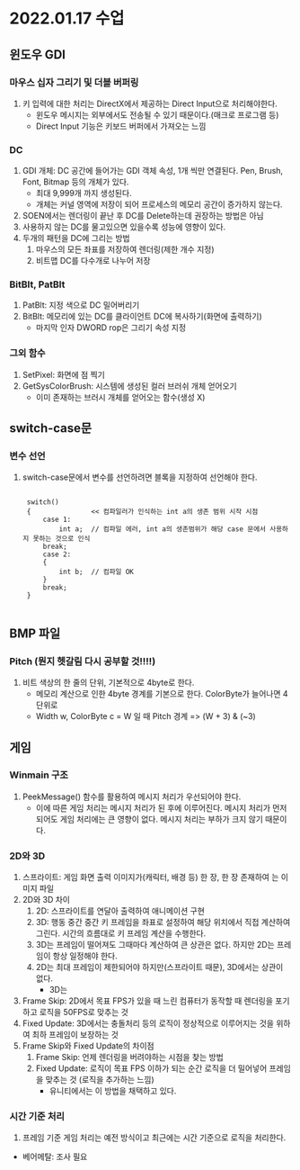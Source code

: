 # 2022.01.17 수업
## 윈도우 GDI
### 마우스 십자 그리기 및 더블 버퍼링
1. 키 입력에 대한 처리는 DirectX에서 제공하는 Direct Input으로 처리해야한다.
    * 윈도우 메시지는 외부에서도 전송될 수 있기 때문이다.(매크로 프로그램 등)
    * Direct Input 기능은 키보드 버퍼에서 가져오는 느낌

### DC
1. GDI 개체: DC 공간에 들어가는 GDI 객체 속성, 1개 씩만 연결된다. Pen, Brush, Font, Bitmap 등의 개체가 있다.
    * 최대 9,999개 까지 생성된다.
    * 개체는 커널 영역에 저장이 되어 프로세스의 메모리 공간이 증가하지 않는다.
2. SOEN에서는 렌더링이 끝난 후 DC를 Delete하는데 권장하는 방법은 아님
3. 사용하지 않는 DC를 물고있으면 있을수록 성능에 영향이 있다.
4. 두개의 패턴을 DC에 그리는 방법
      1) 마우스의 모든 좌표를 저장하여 렌더링(제한 개수 지정)
      2) 비트맵 DC를 다수개로 나누어 저장

### BitBlt, PatBlt
1. PatBlt: 지정 색으로 DC 밀어버리기
2. BitBlt: 메모리에 있는 DC를 클라이언트 DC에 복사하기(화면에 출력하기)
    * 마지막 인자 DWORD rop은 그리기 속성 지정

### 그외 함수
1. SetPixel: 화면에 점 찍기
2. GetSysColorBrush: 시스템에 생성된 컬러 브러쉬 개체 얻어오기
    * 이미 존재하는 브러시 개체를 얻어오는 함수(생성 X)

## switch-case문
### 변수 선언
1. switch-case문에서 변수를 선언하려면 블록을 지정하여 선언해야 한다.
    <pre><code>
    switch()
    {               << 컴파일러가 인식하는 int a의 생존 범위 시작 시점
        case 1:
            int a;  // 컴파일 에러, int a의 생존범위가 해당 case 문에서 사용하지 못하는 것으로 인식
        break;
        case 2:
        {
            int b;  // 컴파일 OK
        }
        break;
    }
    </code></pre>

## BMP 파일
### Pitch (뭔지 헷갈림 다시 공부할 것!!!!)
1. 비트 색상의 한 줄의 단위, 기본적으로 4byte로 한다.
    * 메모리 계산으로 인한 4byte 경계를 기본으로 한다. ColorByte가 늘어나면 4단위로
    * Width w, ColorByte c = W 일 때 Pitch 경계 => (W + 3) & (~3)

## 게임
### Winmain 구조
1. PeekMessage() 함수를 활용하여 메시지 처리가 우선되어야 한다. 
    * 이에 따른 게임 처리는 메시지 처리가 된 후에 이루어진다. 메시지 처리가 먼저 되어도 게임 처리에는 큰 영향이 없다. 메시지 처리는 부하가 크지 않기 때문이다.

### 2D와 3D
1. 스프라이트: 게임 화면 출력 이미지가(캐릭터, 배경 등) 한 장, 한 장 존재하여 는 이미지 파일
2. 2D와 3D 차이
    1) 2D: 스프라이트를 연달아 출력하여 애니메이션 구현
    2) 3D: 행동 중간 중간 키 프레임을 좌표로 설정하여 해당 위치에서 직접 계산하여 그린다. 시간의 흐름대로 키 프레임 계산을 수행한다.
    3) 3D는 프레임이 떨어져도 그때마다 계산하여 큰 상관은 없다. 하지만 2D는 프레임이 항상 일정해야 한다.
    4) 2D는 최대 프레임이 제한되어야 하지만(스프라이트 때문), 3D에서는 상관이 없다.
        * 3D는 
3. Frame Skip: 2D에서 목표 FPS가 있을 때 느린 컴퓨터가 동작할 때 렌더링을 포기하고 로직을 50FPS로 맞추는 것
4. Fixed Update: 3D에서는 충돌처리 등의 로직이 정상적으로 이루어지는 것을 위하여 최하 프레임이 보장하는 것
5. Frame Skip와 Fixed Update의 차이점
    1) Frame Skip: 언제 렌더링을 버려야하는 시점을 찾는 방법
    2) Fixed Update: 로직이 목표 FPS 이하가 되는 순간 로직을 더 밀어넣어 프레임을 맞추는 것 (로직을 추가하는 느낌)
        * 유니티에서는 이 방법을 채택하고 있다.

### 시간 기준 처리
1. 프레임 기준 게임 처리는 예전 방식이고 최근에는 시간 기준으로 로직을 처리한다.

* 베어메탈: 조사 필요
